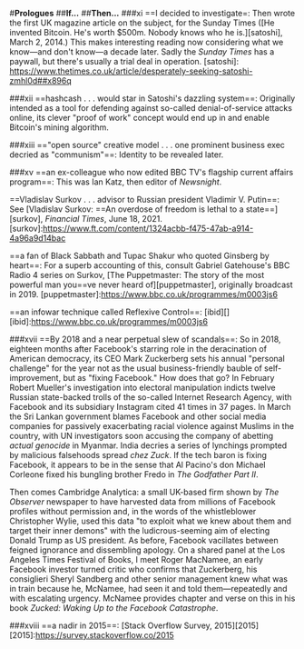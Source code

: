 #**Prologues**
##**If...**
##**Then...**
###xi
==I decided to investigate=:
Then wrote the first UK magazine article on the subject, for the Sunday Times ([He invented
Bitcoin. He's worth $500m. Nobody knows who he is.][satoshi], March 2, 2014.) This
makes interesting reading now considering what we know—and don't
know—a decade later. Sadly the *Sunday Times* has a paywall, but
there's usually a trial deal in operation.
[satoshi]: https://www.thetimes.co.uk/article/desperately-seeking-satoshi-zmhl0d##x896q

###xii
==hashcash . . . would star in Satoshi's dazzling system==:
Originally intended as a tool for defending against so-called
denial-of-service attacks online, its clever "proof of work" concept
would end up in and enable Bitcoin's mining algorithm.

###xiii
=="open source" creative model . . . one prominent business exec
decried as "communism"==:
Identity to be revealed later.

###xv
==an ex-colleague who now edited BBC TV's flagship current affairs
program==:
This was Ian Katz, then editor of *Newsnight*.

==Vladislav Surkov . . . advisor to Russian president Vladimir V.
Putin==:
See [Vladislav Surkov: ==An overdose of freedom is lethal to a
state==][surkov], *Financial Times*, June 18, 2021.
[surkov]:https://www.ft.com/content/1324acbb-f475-47ab-a914-4a96a9d14bac

==a fan of Black Sabbath and Tupac Shakur who quoted Ginsberg by
heart==:
For a superb accounting of this, consult Gabriel Gatehouse's BBC
Radio 4 series on Surkov, [The Puppetmaster: The story of the most
powerful man you==ve never heard of][puppetmaster], originally broadcast in 2019.
[puppetmaster]:https://www.bbc.co.uk/programmes/m0003js6

==an infowar technique called Reflexive Control==:
[ibid][]
[ibid]:https://www.bbc.co.uk/programmes/m0003js6

###xvii
==By 2018 and a near perpetual slew of scandals==:
So in 2018, eighteen months after Facebook's starring role in the deracination of
American democracy, its CEO Mark Zuckerberg sets his annual "personal
challenge" for the year not as the usual business-friendly bauble of
self-improvement, but as "fixing Facebook." How does that go? In
February Robert Mueller's investigation into electoral manipulation
indicts twelve Russian state-backed trolls of the so-called Internet
Research Agency, with Facebook and its subsidiary Instagram cited 41
times in 37 pages. In March the Sri Lankan government blames Facebook
and other social media companies for passively exacerbating racial
violence against Muslims in the country, with UN investigators soon
accusing the company of abetting *actual* *genocide* in Myanmar. India
decries a series of lynchings prompted by malicious falsehoods spread
*chez Zuck*. If the tech baron is fixing Facebook, it appears to be in
the sense that Al Pacino's don Michael Corleone fixed his bungling
brother Fredo in *The Godfather Part II*.

Then comes Cambridge Analytica: a small UK-based firm shown by *The
Observer* newspaper to have harvested data from millions of Facebook
profiles without permission and, in the words of the whistleblower
Christopher Wylie, used this data "to exploit what we knew about them
and target their inner demons" with the ludicrous-seeming aim of
electing Donald Trump as US president. As before, Facebook vacillates
between feigned ignorance and dissembling apology. On a shared panel at
the Los Angeles Times Festival of Books, I meet Roger MacNamee, an early
Facebook investor turned critic who confirms that Zuckerberg, his
consiglieri Sheryl Sandberg and other senior management knew what was in
train because he, McNamee, had seen it and told them—repeatedly and
with escalating urgency. McNamee provides chapter and verse on this in
his book *Zucked: Waking Up to the Facebook Catastrophe*.

###xviii
==a nadir in 2015==:
[Stack Overflow Survey, 2015][2015]
[2015]:https://survey.stackoverflow.co/2015
